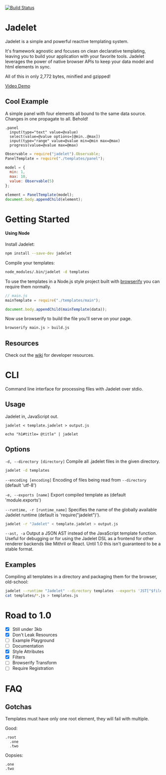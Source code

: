 [![Build Status](https://travis-ci.org/STRd6/jadelet.svg)](https://travis-ci.org/STRd6/jadelet)

Jadelet
=======

Jadelet is a simple and powerful reactive templating system.

It's framework agnostic and focuses on clean declarative templating, leaving you to build your application with your favorite tools. Jadelet leverages the power of native browser APIs to keep your data model and html elements in sync.

All of this in only 2,772 bytes, minified and gzipped!

[Video Demo](http://blog.fogcreek.com/reactive-templating-demo-with-hamlet-tech-talk/)

Cool Example
------------

A simple panel with four elements all bound to the same data source. Changes in one propagate to all. Behold!

```jade
.panel
  input(type="text" value=@value)
  select(value=@value options=[@min..@max])
  input(type="range" value=@value min=@min max=@max)
  progress(value=@value max=@max)
```

```javascript
Observable = require("jadelet").Observable;
PanelTemplate = require("./templates/panel");

model = {
  min: 1,
  max: 10,
  value: Observable(5)
};

element = PanelTemplate(model);
document.body.appendChild(element);
```

Getting Started
===============

#### Using Node

Install Jadelet:

```bash
npm install --save-dev jadelet
```

Compile your templates:

```bash
node_modules/.bin/jadelet -d templates
```

To use the templates in a Node.js style project built with [browserify](https://github.com/substack/node-browserify) you can require them normally.

```javascript
// main.js
mainTemplate = require("./templates/main");

document.body.appendChild(mainTemplate(data));
```

Now use browserify to build the file you'll serve on your page.

```bash
browserify main.js > build.js
```

Resources
---------

Check out the [wiki](https://github.com/STRd6/jadelet/wiki/Development-Resources) for developer resources.

CLI
===

Command line interface for processing files with Jadelet over stdio.

Usage
-----

Jadelet in, JavaScript out.

    jadelet < template.jadelet > output.js

    echo "h1#title= @title" | jadelet

Options
-------

`-d, --directory [directory]` Compile all .jadelet files in the given directory.

```bash
jadelet -d templates
```

`--encoding [encoding]` Encoding of files being read from `--directory` (default 'utf-8')

`-e, --exports [name]` Export compiled template as (default 'module.exports')

`--runtime, -r [runtime_name]` Specifies the name of the globally available Jadelet runtime (default is 'require("jadelet")').

```bash
jadelet -r "Jadelet" < template.jadelet > output.js
```

`--ast, -a` Output a JSON AST instead of the JavaScript template function. Useful for debugging or for using the Jadelet DSL as a frontend for other renderer backends like Mithril or React. Until 1.0 this isn't guaranteed to be a stable format.

Examples
--------

Compiling all templates in a directory and packaging them for the browser, old-school:

```bash
jadelet --runtime "Jadelet" --directory templates --exports 'JST["$file"]'
cat templates/*.js > templates.js
```

Road to 1.0
===========

- [x] Still under 3kb
- [x] Don't Leak Resources
- [ ] Example Playground
- [ ] Documentation
- [x] Style Attributes
- [x] Filters
- [ ] Browserify Transform
- [ ] Require Registration

FAQ
===

Gotchas
-------

Templates must have only one root element, they will fail with multiple.

Good:

```jade
.root
  .one
  .two
```

Oopsies:

```jade
.one
.two
```
